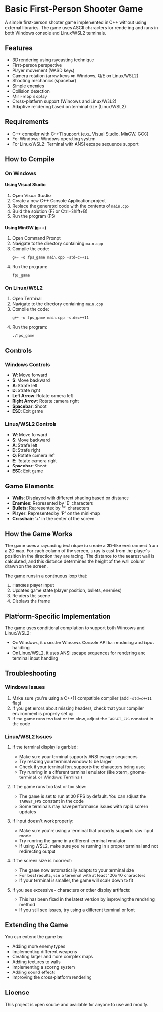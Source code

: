 # Basic First-Person Shooter Game

A simple first-person shooter game implemented in C++ without using external libraries. The game uses ASCII characters for rendering and runs in both Windows console and Linux/WSL2 terminals.

## Features

- 3D rendering using raycasting technique
- First-person perspective
- Player movement (WASD keys)
- Camera rotation (arrow keys on Windows, Q/E on Linux/WSL2)
- Shooting mechanics (spacebar)
- Simple enemies
- Collision detection
- Mini-map display
- Cross-platform support (Windows and Linux/WSL2)
- Adaptive rendering based on terminal size (Linux/WSL2)

## Requirements

- C++ compiler with C++11 support (e.g., Visual Studio, MinGW, GCC)
- For Windows: Windows operating system
- For Linux/WSL2: Terminal with ANSI escape sequence support

## How to Compile

### On Windows

#### Using Visual Studio

1. Open Visual Studio
2. Create a new C++ Console Application project
3. Replace the generated code with the contents of `main.cpp`
4. Build the solution (F7 or Ctrl+Shift+B)
5. Run the program (F5)

#### Using MinGW (g++)

1. Open Command Prompt
2. Navigate to the directory containing `main.cpp`
3. Compile the code:
   ```
   g++ -o fps_game main.cpp -std=c++11
   ```
4. Run the program:
   ```
   fps_game
   ```

### On Linux/WSL2

1. Open Terminal
2. Navigate to the directory containing `main.cpp`
3. Compile the code:
   ```
   g++ -o fps_game main.cpp -std=c++11
   ```
4. Run the program:
   ```
   ./fps_game
   ```

## Controls

### Windows Controls
- **W**: Move forward
- **S**: Move backward
- **A**: Strafe left
- **D**: Strafe right
- **Left Arrow**: Rotate camera left
- **Right Arrow**: Rotate camera right
- **Spacebar**: Shoot
- **ESC**: Exit game

### Linux/WSL2 Controls
- **W**: Move forward
- **S**: Move backward
- **A**: Strafe left
- **D**: Strafe right
- **Q**: Rotate camera left
- **E**: Rotate camera right
- **Spacebar**: Shoot
- **ESC**: Exit game

## Game Elements

- **Walls**: Displayed with different shading based on distance
- **Enemies**: Represented by 'E' characters
- **Bullets**: Represented by '*' characters
- **Player**: Represented by 'P' on the mini-map
- **Crosshair**: '+' in the center of the screen

## How the Game Works

The game uses a raycasting technique to create a 3D-like environment from a 2D map. For each column of the screen, a ray is cast from the player's position in the direction they are facing. The distance to the nearest wall is calculated, and this distance determines the height of the wall column drawn on the screen.

The game runs in a continuous loop that:
1. Handles player input
2. Updates game state (player position, bullets, enemies)
3. Renders the scene
4. Displays the frame

## Platform-Specific Implementation

The game uses conditional compilation to support both Windows and Linux/WSL2:

- On Windows, it uses the Windows Console API for rendering and input handling
- On Linux/WSL2, it uses ANSI escape sequences for rendering and terminal input handling

## Troubleshooting

### Windows Issues
1. Make sure you're using a C++11 compatible compiler (add `-std=c++11` flag)
2. If you get errors about missing headers, check that your compiler environment is properly set up
3. If the game runs too fast or too slow, adjust the `TARGET_FPS` constant in the code

### Linux/WSL2 Issues
1. If the terminal display is garbled:
   - Make sure your terminal supports ANSI escape sequences
   - Try resizing your terminal window to be larger
   - Check if your terminal font supports the characters being used
   - Try running in a different terminal emulator (like xterm, gnome-terminal, or Windows Terminal)

2. If the game runs too fast or too slow:
   - The game is set to run at 30 FPS by default. You can adjust the `TARGET_FPS` constant in the code
   - Some terminals may have performance issues with rapid screen updates

3. If input doesn't work properly:
   - Make sure you're using a terminal that properly supports raw input mode
   - Try running the game in a different terminal emulator
   - If using WSL2, make sure you're running in a proper terminal and not redirecting output

4. If the screen size is incorrect:
   - The game now automatically adapts to your terminal size
   - For best results, use a terminal with at least 120x40 characters
   - If your terminal is smaller, the game will scale down to fit

5. If you see excessive `=` characters or other display artifacts:
   - This has been fixed in the latest version by improving the rendering method
   - If you still see issues, try using a different terminal or font

## Extending the Game

You can extend the game by:
- Adding more enemy types
- Implementing different weapons
- Creating larger and more complex maps
- Adding textures to walls
- Implementing a scoring system
- Adding sound effects
- Improving the cross-platform rendering

## License

This project is open source and available for anyone to use and modify. 